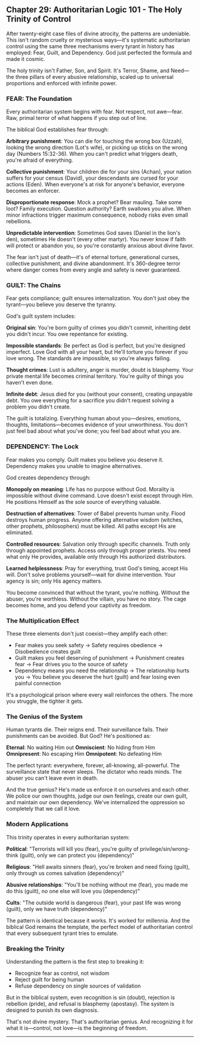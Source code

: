## Chapter 29: Authoritarian Logic 101 - The Holy Trinity of Control

After twenty-eight case files of divine atrocity, the patterns are undeniable. This isn't random cruelty or mysterious ways—it's systematic authoritarian control using the same three mechanisms every tyrant in history has employed: Fear, Guilt, and Dependency. God just perfected the formula and made it cosmic.

The holy trinity isn't Father, Son, and Spirit. It's Terror, Shame, and Need—the three pillars of every abusive relationship, scaled up to universal proportions and enforced with infinite power.

### FEAR: The Foundation

Every authoritarian system begins with fear. Not respect, not awe—fear. Raw, primal terror of what happens if you step out of line.

The biblical God establishes fear through:

**Arbitrary punishment**: You can die for touching the wrong box (Uzzah), looking the wrong direction (Lot's wife), or picking up sticks on the wrong day (Numbers 15:32-36). When you can't predict what triggers death, you're afraid of everything.

**Collective punishment**: Your children die for your sins (Achan), your nation suffers for your census (David), your descendants are cursed for your actions (Eden). When everyone's at risk for anyone's behavior, everyone becomes an enforcer.

**Disproportionate response**: Mock a prophet? Bear mauling. Take some loot? Family execution. Question authority? Earth swallows you alive. When minor infractions trigger maximum consequence, nobody risks even small rebellions.

**Unpredictable intervention**: Sometimes God saves (Daniel in the lion's den), sometimes He doesn't (every other martyr). You never know if faith will protect or abandon you, so you're constantly anxious about divine favor.

The fear isn't just of death—it's of eternal torture, generational curses, collective punishment, and divine abandonment. It's 360-degree terror where danger comes from every angle and safety is never guaranteed.

### GUILT: The Chains

Fear gets compliance; guilt ensures internalization. You don't just obey the tyrant—you believe you deserve the tyranny.

God's guilt system includes:

**Original sin**: You're born guilty of crimes you didn't commit, inheriting debt you didn't incur. You owe repentance for existing.

**Impossible standards**: Be perfect as God is perfect, but you're designed imperfect. Love God with all your heart, but He'll torture you forever if you love wrong. The standards are impossible, so you're always failing.

**Thought crimes**: Lust is adultery, anger is murder, doubt is blasphemy. Your private mental life becomes criminal territory. You're guilty of things you haven't even done.

**Infinite debt**: Jesus died for you (without your consent), creating unpayable debt. You owe everything for a sacrifice you didn't request solving a problem you didn't create.

The guilt is totalizing. Everything human about you—desires, emotions, thoughts, limitations—becomes evidence of your unworthiness. You don't just feel bad about what you've done; you feel bad about what you are.

### DEPENDENCY: The Lock

Fear makes you comply. Guilt makes you believe you deserve it. Dependency makes you unable to imagine alternatives.

God creates dependency through:

**Monopoly on meaning**: Life has no purpose without God. Morality is impossible without divine command. Love doesn't exist except through Him. He positions Himself as the sole source of everything valuable.

**Destruction of alternatives**: Tower of Babel prevents human unity. Flood destroys human progress. Anyone offering alternative wisdom (witches, other prophets, philosophers) must be killed. All paths except His are eliminated.

**Controlled resources**: Salvation only through specific channels. Truth only through appointed prophets. Access only through proper priests. You need what only He provides, available only through His authorized distributors.

**Learned helplessness**: Pray for everything, trust God's timing, accept His will. Don't solve problems yourself—wait for divine intervention. Your agency is sin; only His agency matters.

You become convinced that without the tyrant, you're nothing. Without the abuser, you're worthless. Without the villain, you have no story. The cage becomes home, and you defend your captivity as freedom.

### The Multiplication Effect

These three elements don't just coexist—they amplify each other:

- Fear makes you seek safety → Safety requires obedience → Disobedience creates guilt
- Guilt makes you feel deserving of punishment → Punishment creates fear → Fear drives you to the source of safety
- Dependency means you need the relationship → The relationship hurts you → You believe you deserve the hurt (guilt) and fear losing even painful connection

It's a psychological prison where every wall reinforces the others. The more you struggle, the tighter it gets.

### The Genius of the System

Human tyrants die. Their reigns end. Their surveillance fails. Their punishments can be avoided. But God? He's positioned as:

**Eternal**: No waiting Him out
**Omniscient**: No hiding from Him  
**Omnipresent**: No escaping Him
**Omnipotent**: No defeating Him

The perfect tyrant: everywhere, forever, all-knowing, all-powerful. The surveillance state that never sleeps. The dictator who reads minds. The abuser you can't leave even in death.

And the true genius? He's made us enforce it on ourselves and each other. We police our own thoughts, judge our own feelings, create our own guilt, and maintain our own dependency. We've internalized the oppression so completely that we call it love.

### Modern Applications

This trinity operates in every authoritarian system:

**Political**: "Terrorists will kill you (fear), you're guilty of privilege/sin/wrong-think (guilt), only we can protect you (dependency)"

**Religious**: "Hell awaits sinners (fear), you're broken and need fixing (guilt), only through us comes salvation (dependency)"

**Abusive relationships**: "You'll be nothing without me (fear), you made me do this (guilt), no one else will love you (dependency)"

**Cults**: "The outside world is dangerous (fear), your past life was wrong (guilt), only we have truth (dependency)"

The pattern is identical because it works. It's worked for millennia. And the biblical God remains the template, the perfect model of authoritarian control that every subsequent tyrant tries to emulate.

### Breaking the Trinity

Understanding the pattern is the first step to breaking it:

- Recognize fear as control, not wisdom
- Reject guilt for being human
- Refuse dependency on single sources of validation

But in the biblical system, even recognition is sin (doubt), rejection is rebellion (pride), and refusal is blasphemy (apostasy). The system is designed to punish its own diagnosis.

That's not divine mystery. That's authoritarian genius. And recognizing it for what it is—control, not love—is the beginning of freedom.

---
